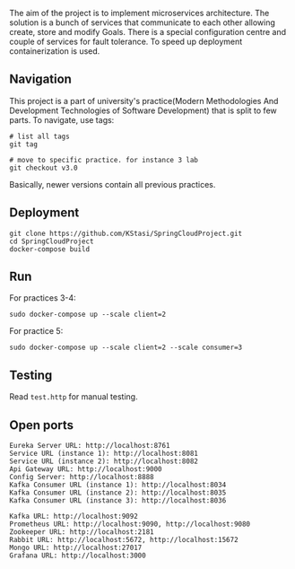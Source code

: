 The aim of the project is to implement microservices architecture.
The solution is a bunch of services that communicate to each other allowing create, store and modify Goals. There is a special configuration centre and couple of services for fault tolerance.
To speed up deployment containerization is used. 


## Navigation
This project is a part of university's practice(Modern Methodologies And Development Technologies of Software Development) that is split to few parts. To navigate, use tags:

```
# list all tags
git tag

# move to specific practice. for instance 3 lab
git checkout v3.0
```

Basically, newer versions contain all previous practices. 

## Deployment

```
git clone https://github.com/KStasi/SpringCloudProject.git
cd SpringCloudProject
docker-compose build
```

## Run

For practices 3-4:

```
sudo docker-compose up --scale client=2
```

For practice 5:

```
sudo docker-compose up --scale client=2 --scale consumer=3
```

## Testing

Read `test.http` for manual testing.

## Open ports

```
Eureka Server URL: http://localhost:8761
Service URL (instance 1): http://localhost:8081
Service URL (instance 2): http://localhost:8082
Api Gateway URL: http://localhost:9000
Config Server: http://localhost:8888
Kafka Consumer URL (instance 1): http://localhost:8034
Kafka Consumer URL (instance 2): http://localhost:8035
Kafka Consumer URL (instance 3): http://localhost:8036

Kafka URL: http://localhost:9092
Prometheus URL: http://localhost:9090, http://localhost:9080
Zookeeper URL: http://localhost:2181
Rabbit URL: http://localhost:5672, http://localhost:15672
Mongo URL: http://localhost:27017
Grafana URL: http://localhost:3000
```
